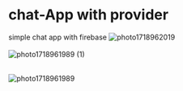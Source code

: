 # chat-App with provider
simple chat app with firebase
![photo1718962019](https://github.com/Roshan-pcy/chat-App/assets/170493047/f65c8efb-fa73-435d-994d-916c1f338faf)
<br><br>![photo1718961989 (1)](https://github.com/Roshan-pcy/chat-App/assets/170493047/0d0f67dc-c2fa-4167-863c-f8ccd77c69b7)<br><br>

![photo1718961989](https://github.com/Roshan-pcy/chat-App/assets/170493047/c81d5048-58f9-45d4-a870-5aec452b7966)<br><br>
